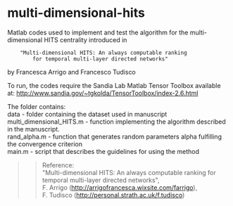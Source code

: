 # multi-dimensional-hits
Matlab codes used to implement and test the algorithm for the multi-dimensional HITS centrality introduced in 

		"Multi-dimensional HITS: An always computable ranking 	
	       	for temporal multi-layer directed networks" 

by Francesca Arrigo and Francesco Tudisco

To run, the codes require the Sandia Lab Matlab Tensor Toolbox available at:
http://www.sandia.gov/~tgkolda/TensorToolbox/index-2.6.html

The folder contains:   
data		         - folder containing the dataset used in manuscript   
multi_dimensional_HITS.m - function implementing the algorithm described in the manuscript.   
rand_alpha.m             - function that generates random parameters alpha fulfilling the 				   convergence criterion    
main.m                   - script that describes the guidelines for using the method    
	

>> Reference:   
>> "Multi-dimensional HITS: An always computable ranking for temporal multi-layer directed networks",    
>>  F. Arrigo (http://arrigofrancesca.wixsite.com/farrigo),    
>>  F. Tudisco (http://personal.strath.ac.uk/f.tudisco)    
